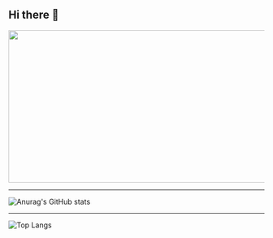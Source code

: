 ## Hi there 👋

<a href="https://github.com/devxb/gitanimals">
<img
  src="https://render.gitanimals.org/farms/sungyeong98"
  width="600"
  height="300"
/>
</a>

* * *
![Anurag's GitHub stats](https://github-readme-stats.vercel.app/api?username=sungyeong98&show_icons=true&hide=stars,contribs&include_all_commits=true&count_private=true&theme=dracula)
* * *
![Top Langs](https://github-readme-stats.vercel.app/api/top-langs/?username=sungyeong98&layout=compact&theme=dracula)


<!--
**sungyeong98/sungyeong98** is a ✨ _special_ ✨ repository because its `README.md` (this file) appears on your GitHub profile.

Here are some ideas to get you started:

- 🔭 I’m currently working on ...
- 🌱 I’m currently learning ...
- 👯 I’m looking to collaborate on ...
- 🤔 I’m looking for help with ...
- 💬 Ask me about ...
- 📫 How to reach me: ...
- 😄 Pronouns: ...
- ⚡ Fun fact: ...
-->
